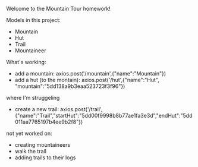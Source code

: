 Welcome to the Mountain Tour homework!

Models in this project:
- Mountain
- Hut
- Trail
- Mountaineer

What's working:
- add a mountain: axios.post('/mountain',{"name":"Mountain"})
- add a hut (to the montain): axios.post('/hut',{"name":"Hut", "mountain":"5dd138a9b3eaa523723f3f96"})

where I'm struggeling
- create a new trail: axios.post('/trail',{"name":"Trail","startHut":"5dd00f9998b8b77ae1fa3e3d","endHut":"5dd011aa7765197b4ee9b2f8"})

not yet worked on:
- creating mountaineers
- walk the trail
- adding trails to their logs